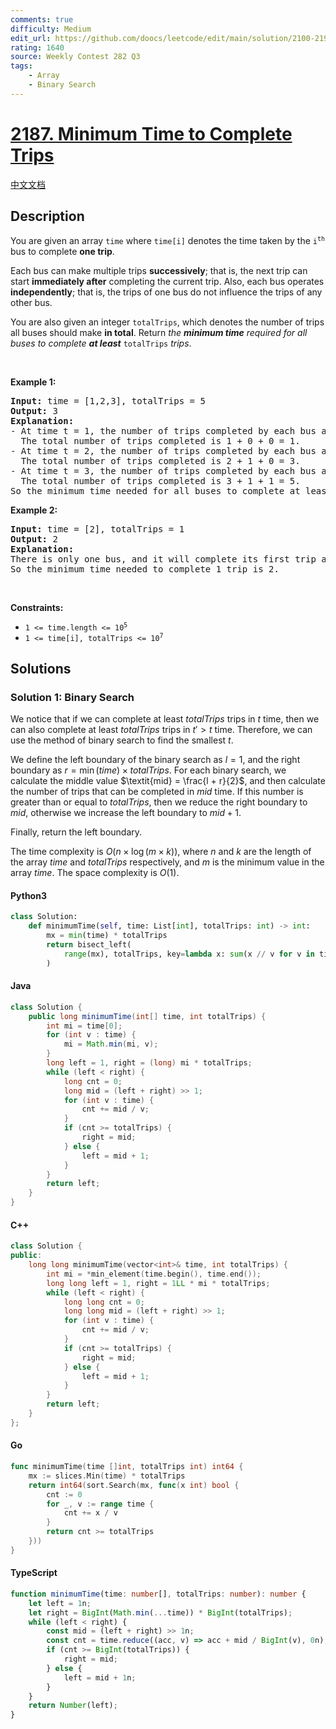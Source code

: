 ```yaml
---
comments: true
difficulty: Medium
edit_url: https://github.com/doocs/leetcode/edit/main/solution/2100-2199/2187.Minimum%20Time%20to%20Complete%20Trips/README_EN.md
rating: 1640
source: Weekly Contest 282 Q3
tags:
    - Array
    - Binary Search
---
```


<!-- problem:start -->

# [2187. Minimum Time to Complete Trips](https://leetcode.com/problems/minimum-time-to-complete-trips)

[中文文档](/solution/2100-2199/2187.Minimum%20Time%20to%20Complete%20Trips/README.md)

## Description

<!-- description:start -->

<p>You are given an array <code>time</code> where <code>time[i]</code> denotes the time taken by the <code>i<sup>th</sup></code> bus to complete <strong>one trip</strong>.</p>

<p>Each bus can make multiple trips <strong>successively</strong>; that is, the next trip can start <strong>immediately after</strong> completing the current trip. Also, each bus operates <strong>independently</strong>; that is, the trips of one bus do not influence the trips of any other bus.</p>

<p>You are also given an integer <code>totalTrips</code>, which denotes the number of trips all buses should make <strong>in total</strong>. Return <em>the <strong>minimum time</strong> required for all buses to complete <strong>at least</strong> </em><code>totalTrips</code><em> trips</em>.</p>

<p>&nbsp;</p>
<p><strong class="example">Example 1:</strong></p>

<pre>
<strong>Input:</strong> time = [1,2,3], totalTrips = 5
<strong>Output:</strong> 3
<strong>Explanation:</strong>
- At time t = 1, the number of trips completed by each bus are [1,0,0]. 
  The total number of trips completed is 1 + 0 + 0 = 1.
- At time t = 2, the number of trips completed by each bus are [2,1,0]. 
  The total number of trips completed is 2 + 1 + 0 = 3.
- At time t = 3, the number of trips completed by each bus are [3,1,1]. 
  The total number of trips completed is 3 + 1 + 1 = 5.
So the minimum time needed for all buses to complete at least 5 trips is 3.
</pre>

<p><strong class="example">Example 2:</strong></p>

<pre>
<strong>Input:</strong> time = [2], totalTrips = 1
<strong>Output:</strong> 2
<strong>Explanation:</strong>
There is only one bus, and it will complete its first trip at t = 2.
So the minimum time needed to complete 1 trip is 2.
</pre>

<p>&nbsp;</p>
<p><strong>Constraints:</strong></p>

<ul>
	<li><code>1 &lt;= time.length &lt;= 10<sup>5</sup></code></li>
	<li><code>1 &lt;= time[i], totalTrips &lt;= 10<sup>7</sup></code></li>
</ul>

<!-- description:end -->

## Solutions

<!-- solution:start -->

### Solution 1: Binary Search

We notice that if we can complete at least $totalTrips$ trips in $t$ time, then we can also complete at least $totalTrips$ trips in $t' > t$ time. Therefore, we can use the method of binary search to find the smallest $t$.

We define the left boundary of the binary search as $l = 1$, and the right boundary as $r = \min(time) \times totalTrips$. For each binary search, we calculate the middle value $\textit{mid} = \frac{l + r}{2}$, and then calculate the number of trips that can be completed in $\textit{mid}$ time. If this number is greater than or equal to $totalTrips$, then we reduce the right boundary to $\textit{mid}$, otherwise we increase the left boundary to $\textit{mid} + 1$.

Finally, return the left boundary.

The time complexity is $O(n \times \log(m \times k))$, where $n$ and $k$ are the length of the array $time$ and $totalTrips$ respectively, and $m$ is the minimum value in the array $time$. The space complexity is $O(1)$.

<!-- tabs:start -->

#### Python3

```python
class Solution:
    def minimumTime(self, time: List[int], totalTrips: int) -> int:
        mx = min(time) * totalTrips
        return bisect_left(
            range(mx), totalTrips, key=lambda x: sum(x // v for v in time)
        )
```

#### Java

```java
class Solution {
    public long minimumTime(int[] time, int totalTrips) {
        int mi = time[0];
        for (int v : time) {
            mi = Math.min(mi, v);
        }
        long left = 1, right = (long) mi * totalTrips;
        while (left < right) {
            long cnt = 0;
            long mid = (left + right) >> 1;
            for (int v : time) {
                cnt += mid / v;
            }
            if (cnt >= totalTrips) {
                right = mid;
            } else {
                left = mid + 1;
            }
        }
        return left;
    }
}
```

#### C++

```cpp
class Solution {
public:
    long long minimumTime(vector<int>& time, int totalTrips) {
        int mi = *min_element(time.begin(), time.end());
        long long left = 1, right = 1LL * mi * totalTrips;
        while (left < right) {
            long long cnt = 0;
            long long mid = (left + right) >> 1;
            for (int v : time) {
                cnt += mid / v;
            }
            if (cnt >= totalTrips) {
                right = mid;
            } else {
                left = mid + 1;
            }
        }
        return left;
    }
};
```

#### Go

```go
func minimumTime(time []int, totalTrips int) int64 {
	mx := slices.Min(time) * totalTrips
	return int64(sort.Search(mx, func(x int) bool {
		cnt := 0
		for _, v := range time {
			cnt += x / v
		}
		return cnt >= totalTrips
	}))
}
```

#### TypeScript

```ts
function minimumTime(time: number[], totalTrips: number): number {
    let left = 1n;
    let right = BigInt(Math.min(...time)) * BigInt(totalTrips);
    while (left < right) {
        const mid = (left + right) >> 1n;
        const cnt = time.reduce((acc, v) => acc + mid / BigInt(v), 0n);
        if (cnt >= BigInt(totalTrips)) {
            right = mid;
        } else {
            left = mid + 1n;
        }
    }
    return Number(left);
}
```

<!-- tabs:end -->

<!-- solution:end -->

<!-- problem:end -->
